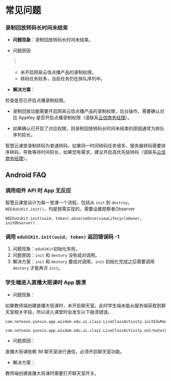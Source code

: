 
# 常见问题

### 录制回放转码长时间未结束

- **问题现象**：录制回放转码长时间未结束。

- 问题原因

  ：

  - 未开启网易云信点播产品的录制权限。
  - 转码任务较多，当前任务仍在排队序列中。

- **解决方案**：

检查是否已开启点播录制权限。



- 录制回放功能需要开启网易云信点播产品的录制权限，后台操作，需要确认对应 AppKey 是否开启点播录制权限（请联系[云信商务经理](https://yunxin.163.com/bizQQWPA.html)）。

- 如果确认已开启了对应权限，则录制回放转码长时间未结束的原因通常为排队序列较长。

智慧云课堂录制转码为普通转码，如果同一时间转码任务很多，服务器转码需要排序转码，导致等待时间较长，如果您有需求，建议开启高优先级转码（请联系[云信商务经理](https://yunxin.163.com/bizQQWPA.html)）。

## Android FAQ

### 调用组件 API 时 App 无反应

智慧云课堂设计为每一堂课一个流程，包括从 `init` 到 `destroy`，`NEEduUiKit.init()`，均是按需实现的，需要设置观察者Observer

```
NEEduUiKit.init(uuid, token).observeOnce(viewLifecycleOwner, initObserver)
```

### 调用 `eduUiKit.init(uuid, token)` 返回错误码 -1

1. 问题现象：`eduUiKit`初始化失败。
2. 问题原因：`init` 和 `destory` 没有成对调用。
3. 解决方案：`init` 和 `destory` 要成对调用，`init` 初始化完成之后需要调用 `destory` 才能再次 `init`。



### 学生端进入直播大班课时 App 崩溃

- 问题现象：

如果教师端创建直播大班课时，未开启聊天室。此时学生端未能从服务端获取到聊天室相关字段，所以进入课堂时会发生以下崩溃错误。

```
com.netease.yunxin.app.wisdom.edu.ui.clazz.LiveClassActivity.initEduManager(LiveClassActivity.kt:132)

com.netease.yunxin.app.wisdom.edu.ui.clazz.LiveClassActivity.onCreate(LiveClassActivity.kt:115)
```

- 问题原因：

直播大班课依赖 IM 聊天室进行通信，必须开启聊天室功能。

- 解决方案：

教师端创建直播大班课时需要打开聊天室开关。

